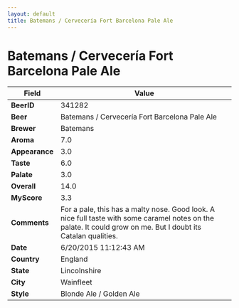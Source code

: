 ```yaml
---
layout: default
title: Batemans / Cervecería Fort Barcelona Pale Ale
---
```


# Batemans / Cervecería Fort Barcelona Pale Ale

| Field         | Value     |
|---------------|-----------|
| **BeerID** | 341282 |
| **Beer** | Batemans / Cervecería Fort Barcelona Pale Ale |
| **Brewer** | Batemans |
| **Aroma** | 7.0 |
| **Appearance** | 3.0 |
| **Taste** | 6.0 |
| **Palate** | 3.0 |
| **Overall** | 14.0 |
| **MyScore** | 3.3 |
| **Comments** | For a pale, this has a malty nose. Good look. A nice full taste with some caramel notes on the palate. It could grow on me. But I doubt its Catalan qualities. |
| **Date** | 6/20/2015 11:12:43 AM |
| **Country** | England |
| **State** | Lincolnshire |
| **City** | Wainfleet |
| **Style** | Blonde Ale / Golden Ale |
